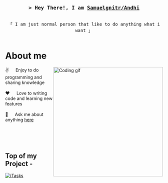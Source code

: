 <!-- Intro  -->
<h3 align="center">
        <samp>&gt; Hey There!, I am
                <b><a target="_blank" href="https://github.com/Samuelgnitr">Samuelgnitr/Andhi</a></b>
        </samp>
</h3>

<p align="center"> 
  <samp>
    <br>
    「 I am just normal person that like to do anything what i want 」
    <br>
    <br>
  </samp>
</p>

<!-- About Section -->
 # About me
 
<p>
 <img align="right" width="350" src="/assets/programmer.gif" alt="Coding gif" />
  
 ✌️ &emsp; Enjoy to do programming and sharing knowledge <br/><br/>
 ❤️ &emsp; Love to writing code and learning new features<br/><br/>
 💬 &emsp; Ask me about anything [here](https://github.com/Samuelgnitr/Samuelgnitr/issues)

</p>

<br/>
<br/>
<br/>

## Top of my Project -

[![iTasks](https://github-readme-stats.vercel.app/api/pin/?username=Samuelgnitr&repo=Story-of-life&border_color=7F3FBF&bg_color=0D1117&title_color=C9D1D9&text_color=8B949E&icon_color=7F3FBF)](https://github.com/alsiam/itasks)
